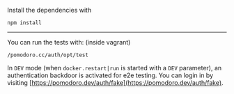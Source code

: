 Install the dependencies with

`npm install`

---

You can run the tests with: (inside vagrant)

```
/pomodoro.cc/auth/opt/test
```

In `DEV` mode (when `docker.restart|run` is started with a `DEV` parameter), an authentication backdoor
is activated for e2e testing. You can login in by visiting [https://pomodoro.dev/auth/fake](https://pomodoro.dev/auth/fake).
